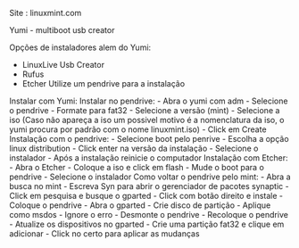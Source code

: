 Site : linuxmint.com

Yumi - multiboot usb creator

Opções de instaladores alem do Yumi:
- LinuxLive Usb Creator
- Rufus
- Etcher
Utilize um pendrive para a instalação

Instalar com Yumi:
    Instalar no pendrive:
        - Abra o yumi com adm
        - Selecione o pendrive
        - Formate para fat32
        - Selecione a versão (mint)
        - Selecione a iso (Caso não apareça a iso um possivel motivo é a nomenclatura da iso, o yumi procura por padrão com o nome linuxmint.iso)
        - Click em Create
    Instalação com o pendrive:
        - Selecione boot pelo penrive
        - Escolha a opção linux distribution
        - Click enter na versão da instalação
        - Selecione o instalador
        - Após a instalação reinicie o computador
Instalação com Etcher:
    - Abra o Etcher
    - Coloque a iso e click em flash
    - Mude o boot para o pendrive
    - Selecione o instalador
Como voltar o pendrive pelo mint:
    - Abra a busca no mint
    - Escreva Syn para abrir o gerenciador de pacotes synaptic
    - Click em pesquisa e busque o gparted
    - Click com botão direito e instale
    - Coloque o pendrive
    - Abra o gparted
    - Crie disco de partição
    - Aplique como msdos
    - Ignore o erro
    - Desmonte o pendrive
    - Recoloque o pendrive
    - Atualize os dispositivos no gparted
    - Crie uma partição fat32 e clique em adicionar
    - Click no certo para aplicar as mudanças
